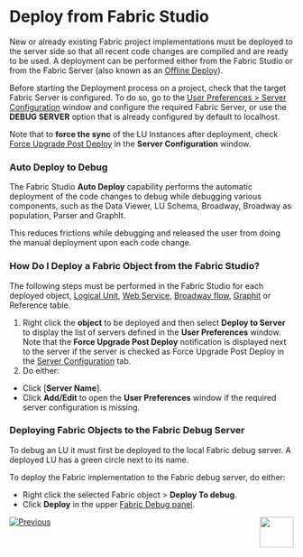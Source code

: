 # Deploy from Fabric Studio

New or already existing Fabric project implementations must be deployed to the server side so that all recent code changes are compiled and are ready to be used.
A deployment can be performed either from the Fabric Studio or from the Fabric Server (also known as an [Offline Deploy](/articles/16_deploy_fabric/03_offline_deploy.md)).

Before starting the Deployment process on a project, check that the target Fabric Server is configured. To do so, go to the [User Preferences > Server Configuration](/articles/04_fabric_studio/04_user_preferences.md#what-is-the-purpose-of-the-server-configuration-tab) window and configure the required Fabric Server, or use the  **DEBUG SERVER** option that is already configured by default to localhost.

Note that to **force the sync** of the LU Instances after deployment, check [Force Upgrade Post Deploy]((/articles/14_sync_LU_instance/02_sync_modes.md#fabric-studio-server-configuration---force-upgrade-post-deploy-checkbox) ) in the **Server Configuration** window.

### Auto Deploy to Debug

The Fabric Studio **Auto Deploy** capability performs the automatic deployment of the code changes to debug while debugging various components, such as the Data Viewer, LU Schema, Broadway, Broadway as population, Parser and GraphIt. 

This reduces frictions while debugging and released the user from doing the manual deployment upon each code change.

### How Do I Deploy a Fabric Object from the Fabric Studio?  

The following steps must be performed in the Fabric Studio for each deployed object, [Logical Unit](/articles/03_logical_units/01_LU_overview.md), [Web Service](/articles/15_web_services_and_graphit/01_web_services_overview.md), [Broadway flow](/articles/19_Broadway/01_broadway_overview.md), [Graphit](/articles/15_web_services_and_graphit/17_Graphit/01_graphit_overview.md) or Reference table.

1. Right click the **object** to be deployed and then select **Deploy to Server** to display the list of servers defined in the **User Preferences** window. Note that the **Force Upgrade Post Deploy** notification is displayed next to the server if the server is checked as Force Upgrade Post Deploy in the [Server Configuration](/articles/04_fabric_studio/04_user_preferences.md#what-is-the-purpose-of-the-server-configuration-tab) tab. 
3. Do either:

  - Click [**Server Name**].
  - Click **Add/Edit** to open the **User Preferences** window if the required server configuration is missing. 

### Deploying Fabric Objects to the Fabric Debug Server

To debug an LU it must first be deployed to the local Fabric debug server. A deployed LU has a green circle next to its name.

To deploy the Fabric implementation to the Fabric debug server, do either:

- Right click the selected Fabric object > **Deploy To debug**.
- Click **Deploy** in the upper [Fabric Debug panel](/articles/04_fabric_studio/01_UI_components_and_menus.md#fabric-studio-debug-panel).

[![Previous](/articles/images/Previous.png)](/articles/16_deploy_fabric/01_deploy_Fabric_project.md)[<img align="right" width="60" height="54" src="/articles/images/Next.png">](/articles/16_deploy_fabric/03_offline_deploy.md)
